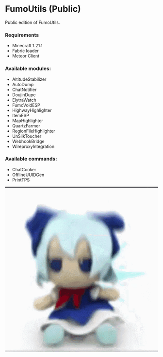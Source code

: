 # FumoUtils (Public)
Public edition of FumoUtils.

### Requirements
- Minecraft 1.21.1
- Fabric loader
- Meteor Client

### Available modules:
- AltitudeStabilizer
- AutoDump
- ChatNotifier
- DoujinDupe
- ElytraWatch
- FumoVoidESP
- HighwayHighlighter
- ItemESP
- MapHighlighter
- QuartzFarmer
- RegionFileHighlighter
- UnSilkToucher
- WebhookBridge
- WireproxyIntegration

### Available commands:
- ChatCooker
- OfflineUUIDGen
- PrintTPS

![fumo](fumo.gif)
